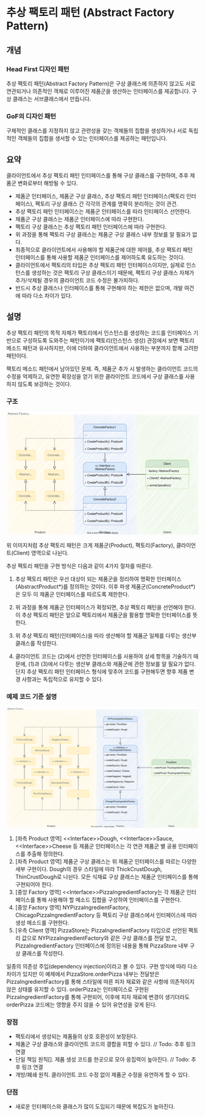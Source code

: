 # 추상 팩토리 패턴 (Abstract Factory Pattern)

## 개념

### Head First 디자인 패턴

추상 팩토리 패턴(Abstract Factory Pattern)은 구상 클래스에 의존하지 않고도 서로 연관되거나 의존적인 객체로 이루어진 제품군을 생산하는 인터페이스를 제공합니다. 구상 클래스는 서브클래스에서 만듭니다.

### GoF의 디자인 패턴

구체적인 클래스를 지정하지 않고 관련성을 갖는 객체들의 집합을 생성하거나 서로 독립적인 객체들의 집합을 생서할 수 있는 인터페이스를 제공하는 패턴입니다.

## 요약

클라이언트에서 추상 팩토리 패턴 인터페이스를 통해 구상 클래스를 구현하여, 추후 제품군 변화로부터 해방될 수 있다.

- 제품군 인터페이스, 제품군 구상 클래스, 추상 팩토리 패턴 인터페이스(팩토리 인터페이스), 팩토리 구상 클래스 간 각각의 관계를 명확히 분리하는 것이 관건.
- 추상 팩토리 패턴 인터페이스는 제품군 인터페이스를 따라 인터페이스 선언한다.
- 제품군 구상 클래스는 제품군 인터페이스에 따라 구현한다.
- 팩토리 구상 클래스는 추상 팩토리 패턴 인터페이스에 따라 구현한다.
- 위 과정을 통해 팩토리 구상 클래스는 제품군 구상 클래스 내부 정보를 알 필요가 없다.
- 최종적으로 클라이언트에서 사용해야 할 제품군에 대한 제어를, 추상 팩토리 패턴 인터페이스를 통해 사용할 제품군 인터페이스를 제어하도록 유도하는 것이다.
- 클라이언트에서 팩토리의 타입은 추상 팩토리 패턴 인터페이스이지만, 실제로 인스턴스를 생성하는 것은 팩토리 구상 클래스이기 때문에, 팩토리 구상 클래스 자체가 추가/삭제될 경우의 클라이언트 코드 수정은 불가피하다.
- 반드시 추상 클래스나 인터페이스를 통해 구현해야 하는 제한은 없으며, 개발 여건에 따라 다소 차이가 있다.

## 설명

추상 팩토리 패턴의 목적 자체가 팩토리에서 인스턴스를 생성하는 코드를 인터페이스 기반으로 구성하도록 도와주는 패턴이기에 팩토리(인스턴스 생성) 관점에서 보면 팩토리 메소드 패턴과 유사하지만, 이에 더하여 클라이언트에서 사용하는 부분까지 함께 고려한 패턴이다.

팩토리 메소드 패턴에서 남아있던 문제. 즉, 제품군 추가 시 발생하는 클라이언트 코드의 수정을 억제하고, 유연한 확장성을 얻기 위한 클라이언트 코드에서 구상 클래스를 사용하지 않도록 보강하는 것이다.

### 구조

<p align="center">
  <img src="../../../assets/abstract_factory_pattern_base.svg" />
</p>

위 이미지처럼 추상 팩토리 패턴은 크게 제품군(Product), 팩토리(Factory), 클라이언트(Client) 영역으로 나뉜다.

추상 팩토리 패턴을 구현 방식은 다음과 같이 4가지 절차를 따른다.

1. 추상 팩토리 패턴은 우선 대상이 되는 제품군을 정리하여 명확한 인터페이스(AbstractProduct*)를 정의하는 것이다. 이후 파생 제품군(ConcreteProduct*)은 모두 이 제품군 인터페이스를 따르도록 제한한다.

2. 위 과정을 통해 제품군 인터페이스가 확정되면, 추상 팩토리 패턴을 선언해야 한다. 이 추상 팩토리 패턴은 앞으로 팩토리에서 제품군을 활용할 명확한 인터페이스를 뜻한다.

3. 위 추상 팩토리 패턴(인터페이스)을 따라 생산해야 할 제품군 일체를 다루는 생산부 클래스를 작성한다.

4. 클라이언트 코드는 (2)에서 선언한 인터페이스를 사용하여 상세 항목을 기술하기 때문에, (1)과 (3)에서 다루는 생산부 클래스와 제품군에 관한 정보를 알 필요가 없다. 단지 추상 팩토리 패턴 인터페이스 형식에 맞추어 코드를 구현해두면 향후 제품 변경 사항과는 독립적으로 유지할 수 있다.

### 예제 코드 기준 설명

<p align="center">
  <img src="../../../assets/abstract_factory_pattern_pizza.svg" />
</p>

1. [좌측 Product 영역] <\<Interface>>Dough, <\<Interface>>Sauce, <\<Interface>>Cheese 등 제품군 인터페이스는 각 연관 제품군 별 공용 인터페이스를 추출해 정의한다.
2. [좌측 Product 영역] 제품군 구상 클래스는 위 제품군 인터페이스를 따르는 다양한 세부 구현이다. Dough의 경우 스타일에 따라 ThickCrustDough, ThinCrustDough로 나뉜다. 모든 식재료 구상 클래스는 제품군 인터페이스를 통해 구현되어야 한다.
3. [중앙 Factory 영역] <\<Interface>>PizzaIngredientFactory는 각 제품군 인터페이스를 통해 사용해야 할 메소드 집합을 구성하여 인터페이스를 구현한다.
4. [중앙 Factory 영역] NYPizzaIngredientFactory, ChicagoPizzaIngredientFactory 등 팩토리 구상 클래스에서 인터페이스에 따라 생성 메소드를 구현한다.
5. [우측 Client 영역] PizzaStore는 PizzaIngredientFactory 타입으로 선언된 팩토리 값으로 NYPizzaIngredientFactory와 같은 구상 클래스를 전달 받고, PizzaIngredientFactory 인터페이스에 정의된 내용을 통해 PizzaStore 내부 구상 클래스를 작성한다.

일종의 의존성 주입(dependency injection)이라고 볼 수 있다. 구현 방식에 따라 다소 차이가 있지만 이 예제에서 PizzaStore.orderPizza 내부는 전달받은
PizzaIngredientFactory를 통해 스타일에 따른 피자 재료와 같은 사항에 의존적이지 않은 상태를 유지할 수 있다.
orderPizza는 인터페이스로 구현된 PizzaIngredientFactory를 통해 구현되어, 이후에 피자 재료에 변경이 생기더라도 orderPizza 코드에는 영향을 주지 않을 수 있어 유연성을 갖게 된다.

### 장점

- 팩토리에서 생성되는 제품들의 상호 호환성이 보장된다.
- 제품군 구상 클래스와 클라이언트 코드의 결합을 피할 수 있다.
  // Todo: 추후 링크 연결
- 단일 책임 원칙[]. 제품 생성 코드를 한곳으로 모아 응집력이 높아진다.
  // Todo: 추후 링크 연결
- 개방/폐쇄 원칙. 클라이언트 코드 수정 없이 제품군 수정을 유연하게 할 수 있다.

### 단점

- 새로운 인터페이스와 클래스가 많이 도입되기 때문에 복잡도가 높아진다.
